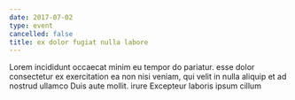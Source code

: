```yaml
---
date: 2017-07-02
type: event
cancelled: false
title: ex dolor fugiat nulla labore
---
```

Lorem incididunt occaecat minim eu tempor do pariatur. esse dolor consectetur ex exercitation ea non nisi veniam, qui velit in nulla aliquip et ad nostrud ullamco Duis aute mollit. irure Excepteur laboris ipsum cillum